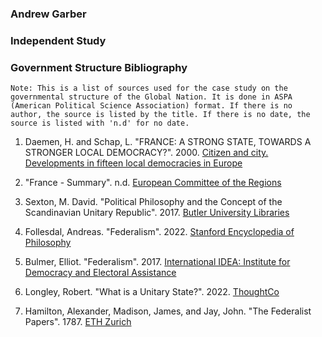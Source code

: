 ### Andrew Garber

### Independent Study

### Government Structure Bibliography

```
Note: This is a list of sources used for the case study on the governmental structure of the Global Nation. It is done in ASPA (American Political Science Association) format. If there is no author, the source is listed by the title. If there is no date, the source is listed with 'n.d' for no date.
```

1. Daemen, H. and Schap, L. "FRANCE: A STRONG STATE, TOWARDS A STRONGER LOCAL DEMOCRACY?". 2000. [Citizen and city. Developments in fifteen local democracies in Europe](https://core.ac.uk/download/pdf/18510948.pdf)

2. "France - Summary". n.d. [European Committee of the Regions](https://portal.cor.europa.eu/divisionpowers/Pages/France-Introduction.aspx)

3. Sexton, M. David. "Political Philosophy and the Concept of the Scandinavian Unitary Republic". 2017. [Butler University Libraries](https://digitalcommons.butler.edu/cgi/viewcontent.cgi?article=1048&context=the-mall)

4. Follesdal, Andreas. "Federalism". 2022. [Stanford Encyclopedia of Philosophy](https://plato.stanford.edu/entries/federalism/)

5. Bulmer, Elliot. "Federalism". 2017. [International IDEA: Institute for Democracy and Electoral Assistance](https://www.idea.int/themes/federalism)

6. Longley, Robert. "What is a Unitary State?". 2022. [ThoughtCo](https://www.thoughtco.com/unitary-state-government-pros-cons-examples-4184826)

7. Hamilton, Alexander, Madison, James, and Jay, John. "The Federalist Papers". 1787. [ETH Zurich](https://www.files.ethz.ch/isn/125481/5008_Federalist%20Papers.pdf)
